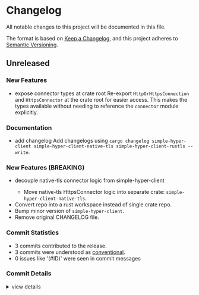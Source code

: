 # Changelog

All notable changes to this project will be documented in this file.

The format is based on [Keep a Changelog](https://keepachangelog.com/en/1.0.0/),
and this project adheres to [Semantic Versioning](https://semver.org/spec/v2.0.0.html).

## Unreleased

### New Features

 - <csr-id-f6a4928f7fca8b5746de5d463f876f78b74a6dd9/> expose connector types at crate root
   Re-export `HttpOrHttpsConnection` and `HttpsConnector` at the crate root
   for easier access. This makes the types available without needing to
   reference the `connector` module explicitly.

### Documentation

 - <csr-id-96e112b86843ed5732b17a3d909900db40cf3a93/> add changelog
   Add changelogs using `cargo changelog simple-hyper-client simple-hyper-client-native-tls simple-hyper-client-rustls --write`.

### New Features (BREAKING)

 - <csr-id-c1274bfc9f43f77b5a4fe612e78fa6db4d6b4aff/> decouple native-tls connector logic from simple-hyper-client
   - Move native-tls HttpsConnector logic into separate crate: `simple-hyper-client-native-tls`.
- Convert repo into a rust workspace instead of single crate repo.
- Bump minor version of `simple-hyper-client`.
- Remove original CHANGELOG file.

### Commit Statistics

<csr-read-only-do-not-edit/>

 - 3 commits contributed to the release.
 - 3 commits were understood as [conventional](https://www.conventionalcommits.org).
 - 0 issues like '(#ID)' were seen in commit messages

### Commit Details

<csr-read-only-do-not-edit/>

<details><summary>view details</summary>

 * **Uncategorized**
    - Expose connector types at crate root ([`f6a4928`](https://github.com/fortanix/simple-hyper-client/commit/f6a4928f7fca8b5746de5d463f876f78b74a6dd9))
    - Add changelog ([`96e112b`](https://github.com/fortanix/simple-hyper-client/commit/96e112b86843ed5732b17a3d909900db40cf3a93))
    - Decouple native-tls connector logic from simple-hyper-client ([`c1274bf`](https://github.com/fortanix/simple-hyper-client/commit/c1274bfc9f43f77b5a4fe612e78fa6db4d6b4aff))
</details>

